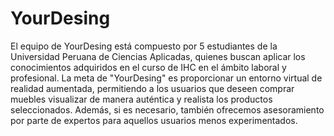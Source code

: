 # YourDesing

El equipo de YourDesing está compuesto por 5 estudiantes de la Universidad Peruana de Ciencias Aplicadas, quienes buscan aplicar los conocimientos adquiridos en el curso de IHC en el ámbito laboral y profesional. La meta de "YourDesing" es proporcionar un entorno virtual de realidad aumentada, permitiendo a los usuarios que deseen comprar muebles visualizar de manera auténtica y realista los productos seleccionados. Además, si es necesario, también ofrecemos asesoramiento por parte de expertos para aquellos usuarios menos experimentados.
